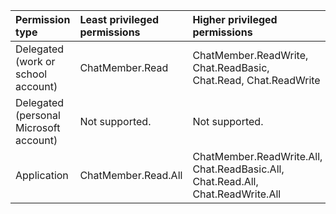 |Permission type|Least privileged permissions|Higher privileged permissions|
|:---|:---|:---|
|Delegated (work or school account)|ChatMember.Read|ChatMember.ReadWrite, Chat.ReadBasic, Chat.Read, Chat.ReadWrite|
|Delegated (personal Microsoft account)|Not supported.|Not supported.|
|Application|ChatMember.Read.All|ChatMember.ReadWrite.All, Chat.ReadBasic.All, Chat.Read.All, Chat.ReadWrite.All|